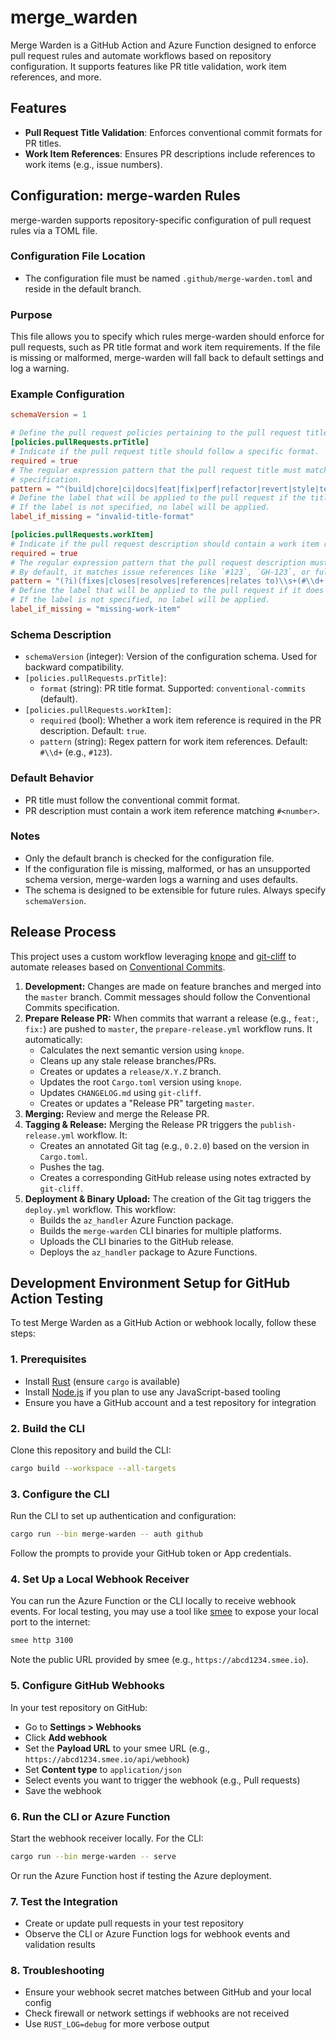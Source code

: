 # merge_warden

Merge Warden is a GitHub Action and Azure Function designed to enforce pull request rules and automate workflows based on
repository configuration. It supports features like PR title validation, work item references, and more.

## Features

* **Pull Request Title Validation**: Enforces conventional commit formats for PR titles.
* **Work Item References**: Ensures PR descriptions include references to work items (e.g., issue numbers).

## Configuration: merge-warden Rules

merge-warden supports repository-specific configuration of pull request rules via a TOML file.

### Configuration File Location

* The configuration file must be named `.github/merge-warden.toml` and reside in the default branch.

### Purpose

This file allows you to specify which rules merge-warden should enforce for pull requests, such as PR title format and
work item requirements. If the file is missing or malformed, merge-warden will fall back to default settings and log a
warning.

### Example Configuration

```toml
schemaVersion = 1

# Define the pull request policies pertaining to the pull request title.
[policies.pullRequests.prTitle]
# Indicate if the pull request title should follow a specific format.
required = true
# The regular expression pattern that the pull request title must match. By default it follows the conventional commit
# specification.
pattern = "^(build|chore|ci|docs|feat|fix|perf|refactor|revert|style|test)(\\([a-z0-9_-]+\\))?!?: .+"
# Define the label that will be applied to the pull request if the title does not match the specified pattern.
# If the label is not specified, no label will be applied.
label_if_missing = "invalid-title-format"

[policies.pullRequests.workItem]
# Indicate if the pull request description should contain a work item reference.
required = true
# The regular expression pattern that the pull request description must match to reference a work item.
# By default, it matches issue references like `#123`, `GH-123`, or full URLs to GitHub issues.
pattern = "(?i)(fixes|closes|resolves|references|relates to)\\s+(#\\d+|GH-\\d+|https://github\\.com/[^/]+/[^/]+/issues/\\d+|[a-zA-Z0-9_-]+/[a-zA-Z0-9_-]+#\\d+)"
# Define the label that will be applied to the pull request if it does not contain a work item reference.
# If the label is not specified, no label will be applied.
label_if_missing = "missing-work-item"
```

### Schema Description

* `schemaVersion` (integer): Version of the configuration schema. Used for backward compatibility.
* `[policies.pullRequests.prTitle]`:
  * `format` (string): PR title format. Supported: `conventional-commits` (default).
* `[policies.pullRequests.workItem]`:
  * `required` (bool): Whether a work item reference is required in the PR description. Default: `true`.
  * `pattern` (string): Regex pattern for work item references. Default: `#\\d+` (e.g., `#123`).

### Default Behavior

* PR title must follow the conventional commit format.
* PR description must contain a work item reference matching `#<number>`.

### Notes

* Only the default branch is checked for the configuration file.
* If the configuration file is missing, malformed, or has an unsupported schema version, merge-warden logs a warning and
  uses defaults.
* The schema is designed to be extensible for future rules. Always specify `schemaVersion`.

## Release Process

This project uses a custom workflow leveraging [knope](https://knope.tech/) and
[git-cliff](https://git-cliff.org/) to automate releases based on
[Conventional Commits](https://www.conventionalcommits.org/).

1. **Development:** Changes are made on feature branches and merged into the `master` branch.
    Commit messages should follow the Conventional Commits specification.
2. **Prepare Release PR:** When commits that warrant a release (e.g., `feat:`, `fix:`) are pushed
    to `master`, the `prepare-release.yml` workflow runs. It automatically:
    * Calculates the next semantic version using `knope`.
    * Cleans up any stale release branches/PRs.
    * Creates or updates a `release/X.Y.Z` branch.
    * Updates the root `Cargo.toml` version using `knope`.
    * Updates `CHANGELOG.md` using `git-cliff`.
    * Creates or updates a "Release PR" targeting `master`.
3. **Merging:** Review and merge the Release PR.
4. **Tagging & Release:** Merging the Release PR triggers the `publish-release.yml` workflow. It:
    * Creates an annotated Git tag (e.g., `0.2.0`) based on the version in `Cargo.toml`.
    * Pushes the tag.
    * Creates a corresponding GitHub release using notes extracted by `git-cliff`.
5. **Deployment & Binary Upload:** The creation of the Git tag triggers the `deploy.yml`
    workflow. This workflow:
    * Builds the `az_handler` Azure Function package.
    * Builds the `merge-warden` CLI binaries for multiple platforms.
    * Uploads the CLI binaries to the GitHub release.
    * Deploys the `az_handler` package to Azure Functions.

## Development Environment Setup for GitHub Action Testing

To test Merge Warden as a GitHub Action or webhook locally, follow these steps:

### 1. Prerequisites

* Install [Rust](https://www.rust-lang.org/tools/install) (ensure `cargo` is available)
* Install [Node.js](https://nodejs.org/) if you plan to use any JavaScript-based tooling
* Ensure you have a GitHub account and a test repository for integration

### 2. Build the CLI

Clone this repository and build the CLI:

```sh
cargo build --workspace --all-targets
```

### 3. Configure the CLI

Run the CLI to set up authentication and configuration:

```sh
cargo run --bin merge-warden -- auth github
```

Follow the prompts to provide your GitHub token or App credentials.

### 4. Set Up a Local Webhook Receiver

You can run the Azure Function or the CLI locally to receive webhook events. For local testing,
you may use a tool like [smee](https://smee.io/) to expose your local port to the internet:

```sh
smee http 3100
```

Note the public URL provided by smee (e.g., `https://abcd1234.smee.io`).

### 5. Configure GitHub Webhooks

In your test repository on GitHub:

* Go to **Settings > Webhooks**
* Click **Add webhook**
* Set the **Payload URL** to your smee URL (e.g., `https://abcd1234.smee.io/api/webhook`)
* Set **Content type** to `application/json`
* Select events you want to trigger the webhook (e.g., Pull requests)
* Save the webhook

### 6. Run the CLI or Azure Function

Start the webhook receiver locally. For the CLI:

```sh
cargo run --bin merge-warden -- serve
```

Or run the Azure Function host if testing the Azure deployment.

### 7. Test the Integration

* Create or update pull requests in your test repository
* Observe the CLI or Azure Function logs for webhook events and validation results

### 8. Troubleshooting

* Ensure your webhook secret matches between GitHub and your local config
* Check firewall or network settings if webhooks are not received
* Use `RUST_LOG=debug` for more verbose output
